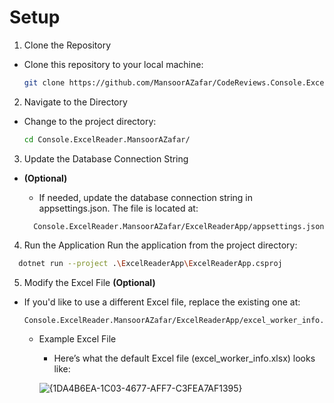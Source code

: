# Setup

1. Clone the Repository

- Clone this repository to your local machine:

  ```bash
  git clone https://github.com/MansoorAZafar/CodeReviews.Console.ExcelReader.git
  ```

2. Navigate to the Directory

- Change to the project directory:

  ```bash
  cd Console.ExcelReader.MansoorAZafar/
  ```

3. Update the Database Connection String

- **(Optional)**
  - If needed, update the database connection string in appsettings.json. The file is located at:

  ```arduino
    Console.ExcelReader.MansoorAZafar/ExcelReaderApp/appsettings.json
  ```

4. Run the Application
  Run the application from the project directory:

  ```bash
    dotnet run --project .\ExcelReaderApp\ExcelReaderApp.csproj
  ```

5. Modify the Excel File **(Optional)**

- If you'd like to use a different Excel file, replace the existing one at:

  ```arduino
  Console.ExcelReader.MansoorAZafar/ExcelReaderApp/excel_worker_info.xlsx
  ```

  - Example Excel File
    - Here’s what the default Excel file (excel_worker_info.xlsx) looks like:

    ![{1DA4B6EA-1C03-4677-AFF7-C3FEA7AF1395}](https://github.com/user-attachments/assets/e0a5e39a-3911-4a40-82fc-4c3d7c02378f)
